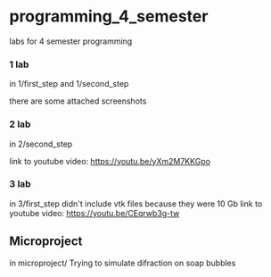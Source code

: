 # programming_4_semester
labs for 4 semester programming

### 1 lab
in 1/first_step and 1/second_step

there are some attached screenshots 

### 2 lab
in 2/second_step

link to youtube video:
https://youtu.be/yXm2M7KKGpo

### 3 lab
in 3/first_step
didn't include vtk files because they were 10 Gb
link to youtube video:
https://youtu.be/CEqrwb3g-tw

## Microproject
in microproject/
Trying to simulate difraction on soap bubbles
